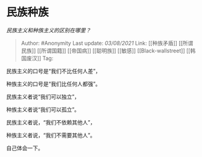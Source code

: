 # 民族种族
*民族主义和种族主义的区别在哪里？*

> Author: #Anonymity 
> Last update: *03/08/2021* 
> Link: [[种族矛盾]] [[所谓民族]] [[所谓国籍]] [[帝国病]] [[聪明族]] [[敏感]] [[Black-wallstreet]] [[韩国废汉]]
> Tag:    

民族主义的口号是“我们不比任何人差”，

种族主义的口号是“我们比任何人都强”。

  

民族主义者说“我们可以独立”，

种族主义者说“我们可以孤立”。

  

民族主义者说，“我们不依赖其他人”，

种族主义者说，“我们不需要其他人”。

  

自己体会一下。